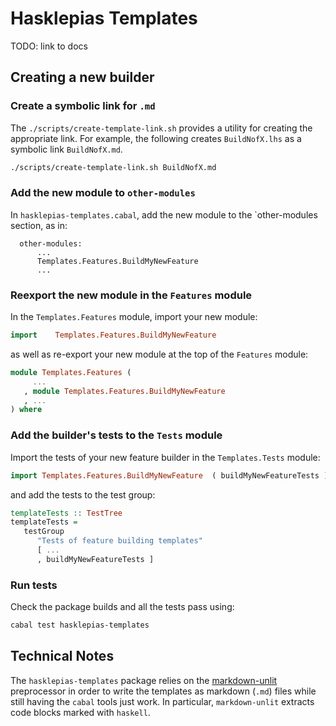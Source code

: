 # Hasklepias Templates

TODO: link to docs

## Creating a new builder

### Create a symbolic link for `.md`

The `./scripts/create-template-link.sh` provides a utility for creating the appropriate link. For example, the following creates `BuildNofX.lhs` as a symbolic link `BuildNofX.md`.

```sh
./scripts/create-template-link.sh BuildNofX.md
```

### Add the new module to `other-modules`

In `hasklepias-templates.cabal`, add the new module to the `other-modules section, as in:

```
  other-modules:
      ...
      Templates.Features.BuildMyNewFeature
      ...

```

### Reexport the new module in the `Features` module

In the `Templates.Features` module, import your new module:

```haskell
import    Templates.Features.BuildMyNewFeature
```

as well as re-export your new module at the top of the `Features` module:

```haskell
module Templates.Features (
     ...
   , module Templates.Features.BuildMyNewFeature
   , ...
) where
```

### Add the builder's tests to the `Tests` module

Import the tests of your new feature builder in the `Templates.Tests` module:

```haskell
import Templates.Features.BuildMyNewFeature  ( buildMyNewFeatureTests )
```

and add the tests to the test group:

```haskell
templateTests :: TestTree
templateTests = 
   testGroup 
      "Tests of feature building templates" 
      [ ...
      , buildMyNewFeatureTests ]
```

### Run tests

Check the package builds and all the tests pass using:

```sh
cabal test hasklepias-templates
```

## Technical Notes

The `hasklepias-templates` package relies on the [markdown-unlit](https://github.com/sol/markdown-unlit) preprocessor in order to write the templates as markdown (`.md`) files while still having the `cabal` tools just work. In particular, `markdown-unlit` extracts code blocks marked with `haskell`.